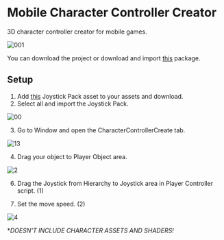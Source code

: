 # Mobile Character Controller Creator
3D character controller creator for mobile games.

![001](https://user-images.githubusercontent.com/60036065/227777564-16cb3f24-8459-4d39-9075-d40aa830bf46.jpg)

You can download the project or download and import [this](https://mega.nz/file/pmoEHSpJ#bkb6lMUUlGS1jKv_GQ5lgt-J-KI70gjQB6kBk8liTy4) package.

## Setup

1. Add [this](https://assetstore.unity.com/packages/tools/input-management/joystick-pack-107631) Joystick Pack asset to your assets and download.
2. Select all and import the Joystick Pack.

![00](https://user-images.githubusercontent.com/60036065/227776498-81ce6d5e-231f-4507-b04e-ab009d696acc.jpg)

3. Go to Window and open the CharacterControllerCreate tab.

![13](https://user-images.githubusercontent.com/60036065/227779023-ad6d0619-f550-4349-9ded-9db1b44b611f.jpg)

4. Drag your object to Player Object area. 

![2](https://user-images.githubusercontent.com/60036065/227779210-cbe23ef8-c467-445c-baa8-391bcbdcef70.jpg)

6. Drag the Joystick from Hierarchy to Joystick area in Player Controller script. (1)

8. Set the move speed. (2)

![4](https://user-images.githubusercontent.com/60036065/227779503-9a369842-07d1-4d2e-b6ea-7c894aeeb12e.jpg)

**DOESN'T INCLUDE CHARACTER ASSETS AND SHADERS!*
